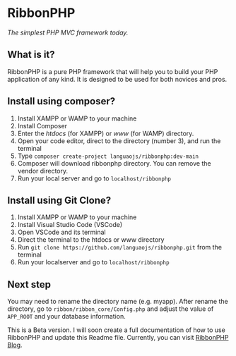 # RibbonPHP
*The simplest PHP MVC framework today.*

## What is it?

RibbonPHP is a pure PHP framework that will help you to build your PHP application of any kind. It is designed to be used for both novices and pros.

## Install using composer?

1. Install XAMPP or WAMP to your machine
2. Install Composer
3. Enter the *htdocs* (for XAMPP) or *www* (for WAMP) directory.
4. Open your code editor, direct to the directory (number 3), and run the terminal
5. Type `composer create-project languaojs/ribbonphp:dev-main`
6. Composer will download ribbonphp directory. You can remove the vendor directory.
7. Run your local server and go to `localhost/ribbonphp`

## Install using Git Clone?
1. Install XAMPP or WAMP to your machine
2. Install Visual Studio Code (VSCode)
3. Open VSCode and its terminal
4. Direct the terminal to the htdocs or www directory
5. Run `git clone https://github.com/languaojs/ribbonphp.git` from the terminal
6. Run your localserver and go to `localhost/ribbonphp`

## Next step

You may need to rename the directory name (e.g. myapp). After rename the directory, go to `ribbon/ribbon_core/Config.php` and adjust the value of `APP_ROOT` and your database information.

This is a Beta version. I will soon create a full documentation of how to use RibbonPHP and update this Readme file. Currently, you can visit [RibbonPHP Blog](https://ribbonphp.blogspot.com).